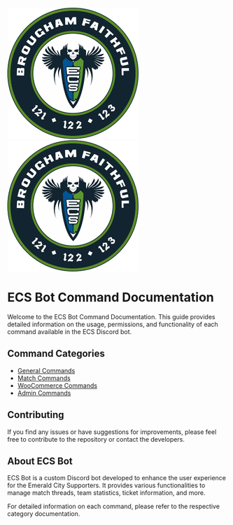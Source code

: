 ![Sounders Logo](https://github.com/geman220/ECS-Discord-Bot/blob/master/docs/images/Emerald_City_Supporters_shield_round.png)
![ECS Logo](https://github.com/geman220/ECS-Discord-Bot/blob/master/docs/images/Emerald_City_Supporters_shield_round.png)

# ECS Bot Command Documentation

Welcome to the ECS Bot Command Documentation. This guide provides detailed information on the usage, permissions, and functionality of each command available in the ECS Discord bot.

## Command Categories
- [General Commands](GeneralCommands.md)
- [Match Commands](MatchCommands.md)
- [WooCommerce Commands](WooCommerceCommands.md)
- [Admin Commands](AdminCommands.md)

## Contributing
If you find any issues or have suggestions for improvements, please feel free to contribute to the repository or contact the developers.

## About ECS Bot
ECS Bot is a custom Discord bot developed to enhance the user experience for the Emerald City Supporters. It provides various functionalities to manage match threads, team statistics, ticket information, and more.

For detailed information on each command, please refer to the respective category documentation.